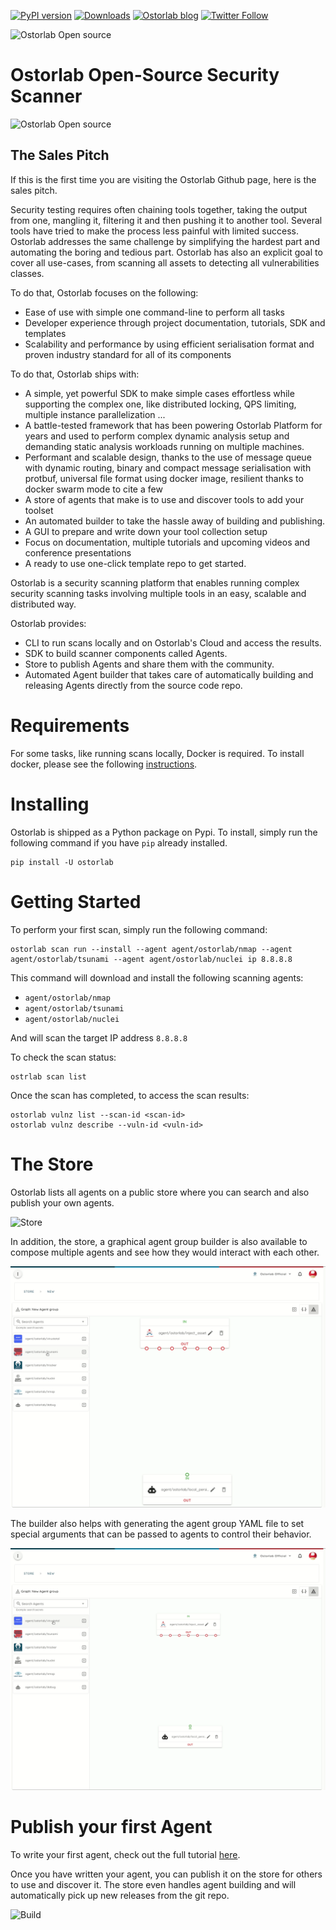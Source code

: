 [![PyPI version](https://badge.fury.io/py/ostorlab.svg)](https://badge.fury.io/py/ostorlab)
[![Downloads](https://pepy.tech/badge/ostorlab/month)](https://pepy.tech/project/ostorlab)
[![Ostorlab blog](https://img.shields.io/badge/blog-ostorlab%20news-red)](https://blog.ostorlab.co/)
[![Twitter Follow](https://img.shields.io/twitter/follow/ostorlabsec.svg?style=social)](https://twitter.com/ostorlabsec)

![Ostorlab Open source](https://blog.ostorlab.co/static/img/ostorlab_open_source/new_scan_run.gif)
# Ostorlab Open-Source Security Scanner

![Ostorlab Open source](https://blog.ostorlab.co/static/img/ostorlab_open_source/new_scan_run.gif)

## The Sales Pitch

If this is the first time you are visiting the Ostorlab Github page, here is the sales pitch.

Security testing requires often chaining tools together, taking the output from one, mangling it, filtering it and then
pushing it to another tool. Several tools have tried to make the process less painful with limited success. Ostorlab addresses the same
challenge by simplifying the hardest part and automating the boring and tedious part. Ostorlab has also an explicit goal
to cover all use-cases, from scanning all assets to detecting all vulnerabilities classes.

To do that, Ostorlab focuses on the following:

* Ease of use with simple one command-line to perform all tasks
* Developer experience through project documentation, tutorials, SDK and templates
* Scalability and performance by using efficient serialisation format and proven industry standard for all of its components


To do that, Ostorlab ships with:

* A simple, yet powerful SDK to make simple cases effortless while supporting the complex one, like distributed locking,
  QPS limiting, multiple instance parallelization ...
* A battle-tested framework that has been powering Ostorlab Platform for years and used to perform complex dynamic
  analysis setup and demanding static analysis workloads running on multiple machines.
* Performant and scalable design, thanks to the use of message queue with dynamic routing, binary and compact message
  serialisation with protbuf, universal file format using docker image, resilient thanks to docker swarm mode to cite a
  few
* A store of agents that make is to use and discover tools to add your toolset
* An automated builder to take the hassle away of building and publishing.
* A GUI to prepare and write down your tool collection setup
* Focus on documentation, multiple tutorials and upcoming videos and conference presentations
* A ready to use one-click template repo to get started.



Ostorlab is a security scanning platform that enables running complex security scanning tasks involving multiple tools
in an easy, scalable and distributed way.

Ostorlab provides:

* CLI to run scans locally and on Ostorlab's Cloud and access the results.
* SDK to build scanner components called Agents.
* Store to publish Agents and share them with the community.
* Automated Agent builder that takes care of automatically building and releasing Agents directly from the source code
  repo.

# Requirements

For some tasks, like running scans locally, Docker is required. To install docker, please see the following
[instructions](https://docs.docker.com/get-docker/).

# Installing

Ostorlab is shipped as a Python package on Pypi. To install, simply run the following command if you have `pip` already
installed.

```shell
pip install -U ostorlab
```

# Getting Started

To perform your first scan, simply run the following command:

```shell
ostorlab scan run --install --agent agent/ostorlab/nmap --agent agent/ostorlab/tsunami --agent agent/ostorlab/nuclei ip 8.8.8.8
```

This command will download and install the following scanning agents:

* `agent/ostorlab/nmap`
* `agent/ostorlab/tsunami`
* `agent/ostorlab/nuclei`

And will scan the target IP address `8.8.8.8`

To check the scan status:

```shell
ostrlab scan list
```

Once the scan has completed, to access the scan results:

```shell
ostorlab vulnz list --scan-id <scan-id>
ostorlab vulnz describe --vuln-id <vuln-id>
```

# The Store

Ostorlab lists all agents on a public store where you can search and also publish your own agents.

![Store](images/store2.gif)

In addition, the store, a graphical agent group builder is also available to compose multiple agents and see how
they would interact with each other.

![Store](images/store.gif)

The builder also helps with generating the agent group YAML file to set special arguments that can be passed to agents
to control their behavior.

![Build](images/agent_group.gif)

# Publish your first Agent

To write your first agent, check out the full tutorial [here](https://docs.ostorlab.co/tutorials/write-an-ostorlab-agent/).

Once you have written your agent, you can publish it on the store for others to use and discover it. The store even
handles agent building and will automatically pick up new releases from the git repo.

![Build](images/build.gif)
